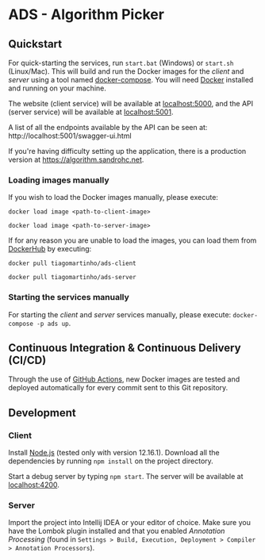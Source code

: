 # ADS - Algorithm Picker

## Quickstart

For quick-starting the services, run `start.bat` (Windows) or `start.sh` (Linux/Mac). This will build and run the Docker images for the _client_ and _server_ using a tool named [docker-compose](https://docs.docker.com/compose/). You will need [Docker](https://www.docker.com/get-started) installed and running on your machine.

The website (client service) will be available at [localhost:5000](http://localhost:5000), and the API (server service) will be available at [localhost:5001](http://localhost:5001).

A list of all the endpoints available by the API can be seen at: http://localhost:5001/swagger-ui.html

If you're having difficulty setting up the application, there is a production version at https://algorithm.sandrohc.net.


### Loading images manually

If you wish to load the Docker images manually, please execute:

`docker load image <path-to-client-image>`

`docker load image <path-to-server-image>`


If for any reason you are unable to load the images, you can load them from [DockerHub](https://hub.docker.com/u/tiagomartinho) by executing:

`docker pull tiagomartinho/ads-client`

`docker pull tiagomartinho/ads-server`


### Starting the services manually

For starting the _client_ and _server_ services manually, please execute: `docker-compose -p ads up`.


## Continuous Integration & Continuous Delivery (CI/CD)

Through the use of [GitHub Actions](https://github.com/tiago-martinho/ads-algorithm-picker/actions), new Docker images are tested and deployed automatically for every commit sent to this Git repository.


## Development

### Client

Install [Node.js](https://nodejs.org) (tested only with version 12.16.1). Download all the dependencies by running `npm install` on the project directory.

Start a debug server by typing `npm start`. The server will be available at [localhost:4200](http://localhost:4200).


### Server

Import the project into Intellij IDEA or your editor of choice. Make sure you have the Lombok plugin installed and that you enabled _Annotation Processing_ (found in `Settings > Build, Execution, Deployment > Compiler > Annotation Processors`).
